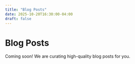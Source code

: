 ```yaml
---
title: "Blog Posts"
date: 2025-10-20T16:30:00-04:00
draft: false
---
```


# Blog Posts

Coming soon! We are curating high-quality blog posts for you.
